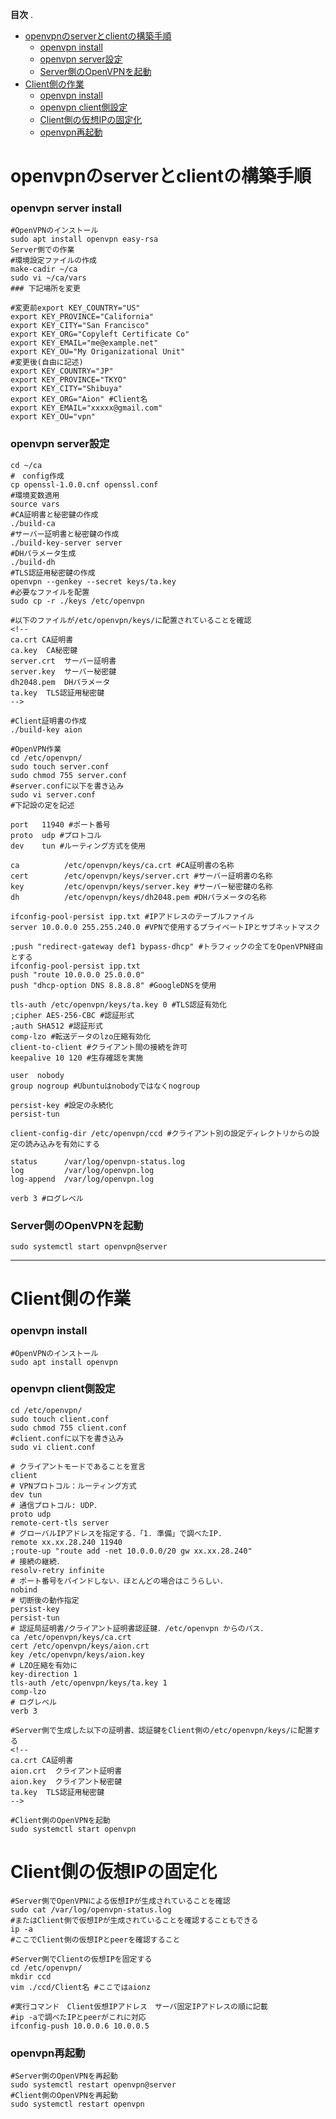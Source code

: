 **目次** . 
* [openvpnのserverとclientの構築手順](#openvpnのserverとclientの構築手順)  
    * [openvpn install](#openvpn-server-install)  
    * [openvpn server設定](#openvpn-server設定)  
    * [Server側のOpenVPNを起動](#Server側のOpenVPNを起動)  
* [Client側の作業](#Client側の作業)  
    * [openvpn install](#openvpn-client-install)  
    * [openvpn client側設定](#openvpn-client側設定)  
    * [Client側の仮想IPの固定化](#Client側の仮想IPの固定化)  
    * [openvpn再起動](#openvpn再起動)  
    
# openvpnのserverとclientの構築手順
### openvpn server install
```shell
#OpenVPNのインストール
sudo apt install openvpn easy-rsa
Server側での作業
#環境設定ファイルの作成
make-cadir ~/ca
sudo vi ~/ca/vars
### 下記場所を変更
```
```text
#変更前export KEY_COUNTRY="US"
export KEY_PROVINCE="California"
export KEY_CITY="San Francisco"
export KEY_ORG="Copyleft Certificate Co"
export KEY_EMAIL="me@example.net"
export KEY_OU="My Origanizational Unit"
#変更後(自由に記述)
export KEY_COUNTRY="JP"
export KEY_PROVINCE="TKYO"
export KEY_CITY="Shibuya"
export KEY_ORG="Aion" #Client名
export KEY_EMAIL="xxxxx@gmail.com"
export KEY_OU="vpn"
```
### openvpn server設定
```shell
cd ~/ca
#　config作成
cp openssl-1.0.0.cnf openssl.conf
#環境変数適用
source vars
#CA証明書と秘密鍵の作成
./build-ca
#サーバー証明書と秘密鍵の作成
./build-key-server server
#DHパラメータ生成
./build-dh
#TLS認証用秘密鍵の作成
openvpn --genkey --secret keys/ta.key
#必要なファイルを配置
sudo cp -r ./keys /etc/openvpn
```
```shell
#以下のファイルが/etc/openvpn/keys/に配置されていることを確認
<!--
ca.crt CA証明書
ca.key  CA秘密鍵
server.crt  サーバー証明書
server.key  サーバー秘密鍵
dh2048.pem  DHパラメータ
ta.key  TLS認証用秘密鍵 
-->
```

```shell
#Client証明書の作成
./build-key aion

#OpenVPN作業
cd /etc/openvpn/
sudo touch server.conf
sudo chmod 755 server.conf
#server.confに以下を書き込み
sudo vi server.conf
#下記設の定を記述
```
```text
port   11940 #ポート番号
proto  udp #プロトコル
dev    tun #ルーティング方式を使用

ca          /etc/openvpn/keys/ca.crt #CA証明書の名称
cert        /etc/openvpn/keys/server.crt #サーバー証明書の名称
key         /etc/openvpn/keys/server.key #サーバー秘密鍵の名称
dh          /etc/openvpn/keys/dh2048.pem #DHパラメータの名称

ifconfig-pool-persist ipp.txt #IPアドレスのテーブルファイル
server 10.0.0.0 255.255.240.0 #VPNで使用するプライベートIPとサブネットマスク

;push "redirect-gateway def1 bypass-dhcp" #トラフィックの全てをOpenVPN経由とする
ifconfig-pool-persist ipp.txt
push "route 10.0.0.0 25.0.0.0"
push "dhcp-option DNS 8.8.8.8" #GoogleDNSを使用

tls-auth /etc/openvpn/keys/ta.key 0 #TLS認証有効化
;cipher AES-256-CBC #認証形式
;auth SHA512 #認証形式
comp-lzo #転送データのlzo圧縮有効化
client-to-client #クライアント間の接続を許可
keepalive 10 120 #生存確認を実施

user  nobody
group nogroup #Ubuntuはnobodyではなくnogroup

persist-key #設定の永続化
persist-tun

client-config-dir /etc/openvpn/ccd #クライアント別の設定ディレクトリからの設定の読み込みを有効にする

status      /var/log/openvpn-status.log
log         /var/log/openvpn.log
log-append  /var/log/openvpn.log

verb 3 #ログレベル
```
### Server側のOpenVPNを起動
```shell
sudo systemctl start openvpn@server
```
---

# Client側の作業
### openvpn install
```shell
#OpenVPNのインストール
sudo apt install openvpn
```

### openvpn client側設定
```shell
cd /etc/openvpn/
sudo touch client.conf
sudo chmod 755 client.conf
#client.confに以下を書き込み
sudo vi client.conf
```
```text
# クライアントモードであることを宣言
client
# VPNプロトコル：ルーティング方式
dev tun
# 通信プロトコル: UDP．
proto udp
remote-cert-tls server
# グローバルIPアドレスを指定する．「1. 準備」で調べたIP.
remote xx.xx.28.240 11940
;route-up "route add -net 10.0.0.0/20 gw xx.xx.28.240"
# 接続の継続．
resolv-retry infinite
# ポート番号をバインドしない．ほとんどの場合はこうらしい．
nobind
# 切断後の動作指定
persist-key
persist-tun
# 認証局証明書/クライアント証明書認証鍵．/etc/openvpn からのパス．
ca /etc/openvpn/keys/ca.crt
cert /etc/openvpn/keys/aion.crt
key /etc/openvpn/keys/aion.key
# LZO圧縮を有効に
key-direction 1
tls-auth /etc/openvpn/keys/ta.key 1
comp-lzo
# ログレベル
verb 3
```

```shell
#Server側で生成した以下の証明書、認証鍵をClient側の/etc/openvpn/keys/に配置する
<!--
ca.crt CA証明書
aion.crt  クライアント証明書
aion.key  クライアント秘密鍵
ta.key  TLS認証用秘密鍵 
-->

#Client側のOpenVPNを起動
sudo systemctl start openvpn
```

# Client側の仮想IPの固定化
```shell
#Server側でOpenVPNによる仮想IPが生成されていることを確認
sudo cat /var/log/openvpn-status.log
#またはClient側で仮想IPが生成されていることを確認することもできる
ip -a
#ここでClient側の仮想IPとpeerを確認すること

#Server側でClientの仮想IPを固定する
cd /etc/openvpn/
mkdir ccd
vim ./ccd/Client名 #ここではaionz
```

```shell
#実行コマンド　Client仮想IPアドレス　サーバ固定IPアドレスの順に記載
#ip -aで調べたIPとpeerがこれに対応
ifconfig-push 10.0.0.6 10.0.0.5
```

### openvpn再起動
```shell
#Server側のOpenVPNを再起動
sudo systemctl restart openvpn@server
#Client側のOpenVPNを再起動
sudo systemctl restart openvpn
```


